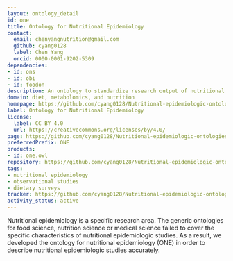 ```yaml
---
layout: ontology_detail
id: one
title: Ontology for Nutritional Epidemiology
contact:
  email: chenyangnutrition@gmail.com
  github: cyang0128
  label: Chen Yang
  orcid: 0000-0001-9202-5309
dependencies:
- id: ons
- id: obi
- id: foodon
description: An ontology to standardize research output of nutritional epidemiologic studies.
domain: diet, metabolomics, and nutrition
homepage: https://github.com/cyang0128/Nutritional-epidemiologic-ontologies
label: Ontology for Nutritional Epidemiology
license:
  label: CC BY 4.0
  url: https://creativecommons.org/licenses/by/4.0/
page: https://github.com/cyang0128/Nutritional-epidemiologic-ontologies
preferredPrefix: ONE
products:
- id: one.owl
repository: https://github.com/cyang0128/Nutritional-epidemiologic-ontologies
tags:
- nutritional epidemiology
- observational studies
- dietary surveys
tracker: https://github.com/cyang0128/Nutritional-epidemiologic-ontologies/issues
activity_status: active
---
```


Nutritional epidemiology is a specific research area. The generic ontologies for food science, nutrition science or medical science failed to cover the specific characteristics of nutritional epidemiologic studies. As a result, we developed the ontology for nutritional epidemiology (ONE) in order to describe nutritional epidemiologic studies accurately.
